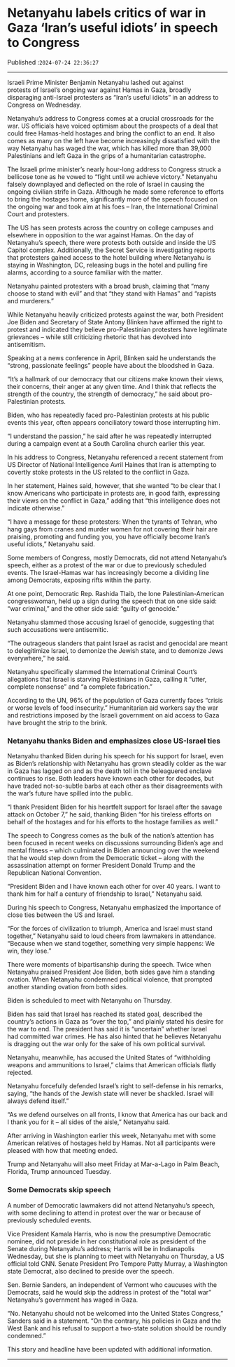 # Netanyahu labels critics of war in Gaza ‘Iran’s useful idiots’ in speech to Congress

Published :`2024-07-24 22:36:27`

---

Israeli Prime Minister Benjamin Netanyahu lashed out against protests of Israel’s ongoing war against Hamas in Gaza, broadly disparaging anti-Israel protesters as “Iran’s useful idiots” in an address to Congress on Wednesday.

Netanyahu’s address to Congress comes at a crucial crossroads for the war. US officials have voiced optimism about the prospects of a deal that could free Hamas-held hostages and bring the conflict to an end. It also comes as many on the left have become increasingly dissatisfied with the way Netanyahu has waged the war, which has killed more than 39,000 Palestinians and left Gaza in the grips of a humanitarian catastrophe.

The Israeli prime minister’s nearly hour-long address to Congress struck a bellicose tone as he vowed to “fight until we achieve victory.” Netanyahu falsely downplayed and deflected on the role of Israel in causing the ongoing civilian strife in Gaza. Although he made some reference to efforts to bring the hostages home, significantly more of the speech focused on the ongoing war and took aim at his foes – Iran, the International Criminal Court and protesters.

The US has seen protests across the country on college campuses and elsewhere in opposition to the war against Hamas. On the day of Netanyahu’s speech, there were protests both outside and inside the US Capitol complex. Additionally, the Secret Service is investigating reports that protesters gained access to the hotel building where Netanyahu is staying in Washington, DC, releasing bugs in the hotel and pulling fire alarms, according to a source familiar with the matter.

Netanyahu painted protesters with a broad brush, claiming that “many choose to stand with evil” and that “they stand with Hamas” and “rapists and murderers.”

While Netanyahu heavily criticized protests against the war, both President Joe Biden and Secretary of State Antony Blinken have affirmed the right to protest and indicated they believe pro-Palestinian protesters have legitimate grievances – while still criticizing rhetoric that has devolved into antisemitism.

Speaking at a news conference in April, Blinken said he understands the “strong, passionate feelings” people have about the bloodshed in Gaza.

“It’s a hallmark of our democracy that our citizens make known their views, their concerns, their anger at any given time. And I think that reflects the strength of the country, the strength of democracy,” he said about pro-Palestinian protests.

Biden, who has repeatedly faced pro-Palestinian protests at his public events this year, often appears conciliatory toward those interrupting him.

“I understand the passion,” he said after he was repeatedly interrupted during a campaign event at a South Carolina church earlier this year.

In his address to Congress, Netanyahu referenced a recent statement from US Director of National Intelligence Avril Haines that Iran is attempting to covertly stoke protests in the US related to the conflict in Gaza.

In her statement, Haines said, however, that she wanted “to be clear that I know Americans who participate in protests are, in good faith, expressing their views on the conflict in Gaza,” adding that “this intelligence does not indicate otherwise.”

“I have a message for these protesters: When the tyrants of Tehran, who hang gays from cranes and murder women for not covering their hair are praising, promoting and funding you, you have officially become Iran’s useful idiots,” Netanyahu said.

Some members of Congress, mostly Democrats, did not attend Netanyahu’s speech, either as a protest of the war or due to previously scheduled events. The Israel-Hamas war has increasingly become a dividing line among Democrats, exposing rifts within the party.

At one point, Democratic Rep. Rashida Tlaib, the lone Palestinian-American congresswoman, held up a sign during the speech that on one side said: “war criminal,” and the other side said: “guilty of genocide.”

Netanyahu slammed those accusing Israel of genocide, suggesting that such accusations were antisemitic.

“The outrageous slanders that paint Israel as racist and genocidal are meant to delegitimize Israel, to demonize the Jewish state, and to demonize Jews everywhere,” he said.

Netanyahu specifically slammed the International Criminal Court’s allegations that Israel is starving Palestinians in Gaza, calling it “utter, complete nonsense” and “a complete fabrication.”

According to the UN, 96% of the population of Gaza currently faces “crisis or worse levels of food insecurity.” Humanitarian aid workers say the war and restrictions imposed by the Israeli government on aid access to Gaza have brought the strip to the brink.

### Netanyahu thanks Biden and emphasizes close US-Israel ties

Netanyahu thanked Biden during his speech for his support for Israel, even as Biden’s relationship with Netanyahu has grown steadily colder as the war in Gaza has lagged on and as the death toll in the beleaguered enclave continues to rise. Both leaders have known each other for decades, but have traded not-so-subtle barbs at each other as their disagreements with the war’s future have spilled into the public.

“I thank President Biden for his heartfelt support for Israel after the savage attack on October 7,” he said, thanking Biden “for his tireless efforts on behalf of the hostages and for his efforts to the hostage families as well.”

The speech to Congress comes as the bulk of the nation’s attention has been focused in recent weeks on discussions surrounding Biden’s age and mental fitness – which culminated in Biden announcing over the weekend that he would step down from the Democratic ticket – along with the assassination attempt on former President Donald Trump and the Republican National Convention.

“President Biden and I have known each other for over 40 years. I want to thank him for half a century of friendship to Israel,” Netanyahu said.

During his speech to Congress, Netanyahu emphasized the importance of close ties between the US and Israel.

“For the forces of civilization to triumph, America and Israel must stand together,” Netanyahu said to loud cheers from lawmakers in attendance. “Because when we stand together, something very simple happens: We win, they lose.”

There were moments of bipartisanship during the speech. Twice when Netanyahu praised President Joe Biden, both sides gave him a standing ovation. When Netanyahu condemned political violence, that prompted another standing ovation from both sides.

Biden is scheduled to meet with Netanyahu on Thursday.

Biden has said that Israel has reached its stated goal, described the country’s actions in Gaza as “over the top,” and plainly stated his desire for the war to end. The president has said it is “uncertain” whether Israel had committed war crimes. He has also hinted that he believes Netanyahu is dragging out the war only for the sake of his own political survival.

Netanyahu, meanwhile, has accused the United States of “withholding weapons and ammunitions to Israel,” claims that American officials flatly rejected.

Netanyahu forcefully defended Israel’s right to self-defense in his remarks, saying, “the hands of the Jewish state will never be shackled. Israel will always defend itself.”

“As we defend ourselves on all fronts, I know that America has our back and I thank you for it – all sides of the aisle,” Netanyahu said.

After arriving in Washington earlier this week, Netanyahu met with some American relatives of hostages held by Hamas. Not all participants were pleased with how that meeting ended.

Trump and Netanyahu will also meet Friday at Mar-a-Lago in Palm Beach, Florida, Trump announced Tuesday.

### Some Democrats skip speech

A number of Democratic lawmakers did not attend Netanyahu’s speech, with some declining to attend in protest over the war or because of previously scheduled events.

Vice President Kamala Harris, who is now the presumptive Democratic nominee, did not preside in her constitutional role as president of the Senate during Netanyahu’s address; Harris will be in Indianapolis Wednesday, but she is planning to meet with Netanyahu on Thursday, a US official told CNN. Senate President Pro Tempore Patty Murray, a Washington state Democrat, also declined to preside over the speech.

Sen. Bernie Sanders, an independent of Vermont who caucuses with the Democrats, said he would skip the address in protest of the “total war” Netanyahu’s government has waged in Gaza.

“No. Netanyahu should not be welcomed into the United States Congress,” Sanders said in a statement. “On the contrary, his policies in Gaza and the West Bank and his refusal to support a two-state solution should be roundly condemned.”

This story and headline have been updated with additional information.

---

